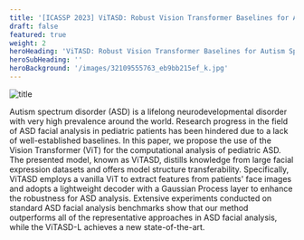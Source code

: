 ```yaml
---
title: '[ICASSP 2023] ViTASD: Robust Vision Transformer Baselines for Autism Spectrum Disorder Facial Diagnosis'
draft: false
featured: true
weight: 2
heroHeading: 'ViTASD: Robust Vision Transformer Baselines for Autism Spectrum Disorder Facial Diagnosis'
heroSubHeading: ''
heroBackground: '/images/32109555763_eb9bb215ef_k.jpg'
---
```


![title](/images/vitasd.jpg)

Autism spectrum disorder (ASD) is a lifelong neurodevelopmental disorder with very high prevalence around the world. Research progress in the field of ASD facial analysis in pediatric patients has been hindered due to a lack of well-established baselines. In this paper, we propose the use of the Vision Transformer (ViT) for the computational analysis of pediatric ASD. The presented model, known as ViTASD, distills knowledge from large facial expression datasets and offers model structure transferability. Specifically, ViTASD employs a vanilla ViT to extract features from patients' face images and adopts a lightweight decoder with a Gaussian Process layer to enhance the robustness for ASD analysis. Extensive experiments conducted on standard ASD facial analysis benchmarks show that our method outperforms all of the representative approaches in ASD facial analysis, while the ViTASD-L achieves a new state-of-the-art.      



